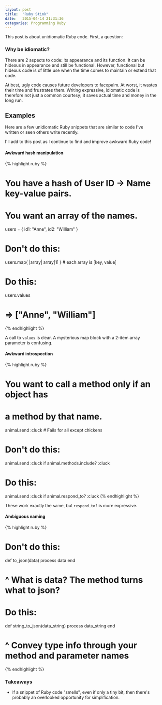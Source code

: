 ```yaml
---
layout: post
title:  "Ruby Stink"
date:   2015-04-14 21:31:36
categories: Programming Ruby
---
```

This post is about unidiomatic Ruby code. First, a question:

### Why be idiomatic?

There are 2 aspects to code: its appearance and its function. It can be hideous in appearance and still be functional. However, functional but hideous code is of little use when the time comes to maintain or extend that code.

At best, ugly code causes future developers to facepalm. At worst, it wastes their time and frustrates them. Writing expressive, idiomatic code is therefore not just a common courtesy; it saves actual time and money in the long run.

## Examples
Here are a few unidiomatic Ruby snippets that are similar to code I've written or seen others write recently. 

I'll add to this post as I continue to find and improve awkward Ruby code!

#### Awkward hash manipulation
{% highlight ruby %}
# You have a hash of User ID -> Name key-value pairs.
# You want an array of the names.
users = { id1: "Anne", id2: "William" }
# Don't do this:
users.map{ |array| array[1] } # each array is [key, value]
# Do this:
users.values
# => ["Anne", "William"]
{% endhighlight %}

A call to <code>values</code> is clear. A mysterious map block with a 2-item array parameter is confusing.

#### Awkward introspection
{% highlight ruby %}
# You want to call a method only if an object has
# a method by that name.
animal.send :cluck # Fails for all except chickens
# Don't do this:
animal.send :cluck if animal.methods.include? :cluck
# Do this:
animal.send :cluck if animal.respond_to? :cluck
{% endhighlight %}

These work exactly the same, but <code>respond_to?</code> is more expressive.

#### Ambiguous naming
{% highlight ruby %}
# Don't do this:
def to_json(data)
  process data
end
# ^ What is data? The method turns what to json?

# Do this:
def string_to_json(data_string)
  process data_string
end
# ^ Convey type info through your method and parameter names
{% endhighlight %}

### Takeaways
- If a snippet of Ruby code "smells", even if only a tiny bit, then there's probably an overlooked opportunity for simplification.